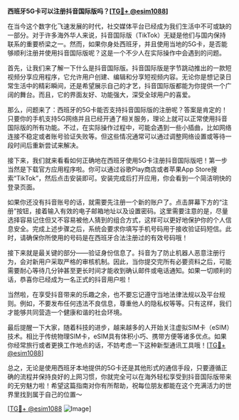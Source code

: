 **西班牙5G卡可以注册抖音国际版吗？[[TG💪+ @esim1088](https://t.me/s/esim1088)]**

在当今这个数字化飞速发展的时代，社交媒体平台已经成为我们生活中不可或缺的一部分。对于许多海外华人来说，抖音国际版（TikTok）无疑是他们与国内保持联系的重要桥梁之一。然而，如果你身处西班牙，并且使用当地的5G卡，是否能够顺利注册并使用抖音国际版呢？这是一个不少人在实际操作中会遇到的问题。

首先，让我们来了解一下什么是抖音国际版。抖音国际版是字节跳动推出的一款短视频分享应用程序，它允许用户创建、编辑和分享短视频内容。无论你是想记录日常生活中的精彩瞬间，还是希望展示自己的才艺，抖音国际版都能为你提供一个广阔的舞台。而且，它的界面友好、功能强大，深受全球用户的喜爱。

那么，问题来了：西班牙的5G卡能否支持抖音国际版的注册呢？答案是肯定的！只要你的手机支持5G网络并且已经开通了相关服务，理论上就可以正常使用抖音国际版的所有功能。不过，在实际操作过程中，可能会遇到一些小插曲，比如网络连接不稳定或者账号验证失败等。但这些情况通常可以通过调整网络设置或等待一段时间后重新尝试来解决。

接下来，我们就来看看如何正确地在西班牙使用5G卡注册抖音国际版吧！第一步当然是下载官方应用程序啦。你可以通过谷歌Play商店或者苹果App Store搜索“TikTok”，然后点击安装即可。安装完成后打开应用，你会看到一个简洁明快的登录页面。

如果你还没有抖音账号的话，就需要先注册一个新的账户了。点击屏幕下方的“注册”按钮，接着输入有效的电子邮箱地址以及设置密码。这里需要注意的是，尽量选择容易记住但又不容易被他人猜到的组合方式，这样可以更好地保护你的个人信息安全。完成上述步骤之后，系统会要求你填写手机号码用于接收验证码短信。此时，请确保你所使用的号码是在西班牙合法注册过的有效号码哦！

接下来就是最关键的部分——验证身份信息了。抖音为了防止机器人恶意注册行为，会对新用户采取严格的审核机制。因此，当你提交完所有必要资料之后，可能需要耐心等待几分钟甚至更长时间才能收到确认邮件或电话通知。如果一切顺利的话，恭喜你已经成为一名正式的抖音用户啦！

当然啦，在享受抖音带来的乐趣之余，也不要忘记遵守当地法律法规以及平台规则。例如，不要发布任何违法不良信息，尊重他人的隐私权等等。只有这样，我们才能够共同营造一个健康和谐的社会环境。

最后提醒一下大家，随着科技的进步，越来越多的人开始关注虚拟SIM卡（eSIM）技术。相比于传统物理SIM卡，eSIM具有体积小巧、携带方便等诸多优点。如果你经常旅行或者更换工作地点的话，不妨考虑一下这种新型通讯工具哦！[[TG💪+ @esim1088](https://t.me/s/esim1088)]

总之，无论是使用西班牙本地提供的5G卡还是其他形式的通信手段，只要遵循正确的流程并保持良好的上网习惯，你就完全可以在海外轻松享受到抖音国际版带来的无穷魅力啦！希望这篇指南对你有所帮助，祝每位朋友都能在这个充满活力的世界里找到属于自己的位置～

[[TG💪+ @esim1088](https://t.me/s/esim1088) ![Image](https://i.postimg.cc/4NQfJmqS/Snipaste-2025-05-13-00-14-12.png)]